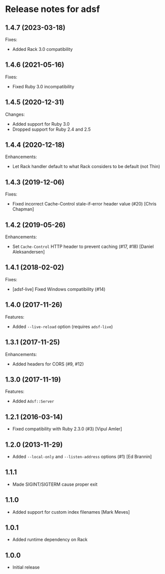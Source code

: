 # Release notes for adsf

## 1.4.7 (2023-03-18)

Fixes:

* Added Rack 3.0 compatibility

## 1.4.6 (2021-05-16)

Fixes:

* Fixed Ruby 3.0 incompatibility

## 1.4.5 (2020-12-31)

Changes:

* Added support for Ruby 3.0
* Dropped support for Ruby 2.4 and 2.5

## 1.4.4 (2020-12-18)

Enhancements:

* Let Rack handler default to what Rack considers to be default (not Thin)

## 1.4.3 (2019-12-06)

Fixes:

* Fixed incorrect Cache-Control stale-if-error header value (#20) [Chris Chapman]

## 1.4.2 (2019-05-26)

Enhancements:

* Set `Cache-Control` HTTP header to prevent caching (#17, #18) [Daniel Aleksandersen]

## 1.4.1 (2018-02-02)

Fixes:

* [adsf-live] Fixed Windows compatibility (#14)

## 1.4.0 (2017-11-26)

Features:

* Added `--live-reload` option (requires `adsf-live`)

## 1.3.1 (2017-11-25)

Enhancements:

* Added headers for CORS (#9, #12)

## 1.3.0 (2017-11-19)

Features:

* Added `Adsf::Server`

## 1.2.1 (2016-03-14)

* Fixed compatibility with Ruby 2.3.0 (#3) [Vipul Amler]

## 1.2.0 (2013-11-29)

* Added `--local-only` and `--listen-address` options (#1) [Ed Brannin]

## 1.1.1

* Made SIGINT/SIGTERM cause proper exit

## 1.1.0

* Added support for custom index filenames [Mark Meves]

## 1.0.1

* Added runtime dependency on Rack

## 1.0.0

* Initial release
